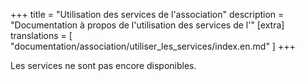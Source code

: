 +++
title = "Utilisation des services de l'association"
description = "Documentation à propos de l'utilisation des services de l'"
[extra]
translations = [
    "documentation/association/utiliser_les_services/index.en.md"
]
+++

Les services ne sont pas encore disponibles.
